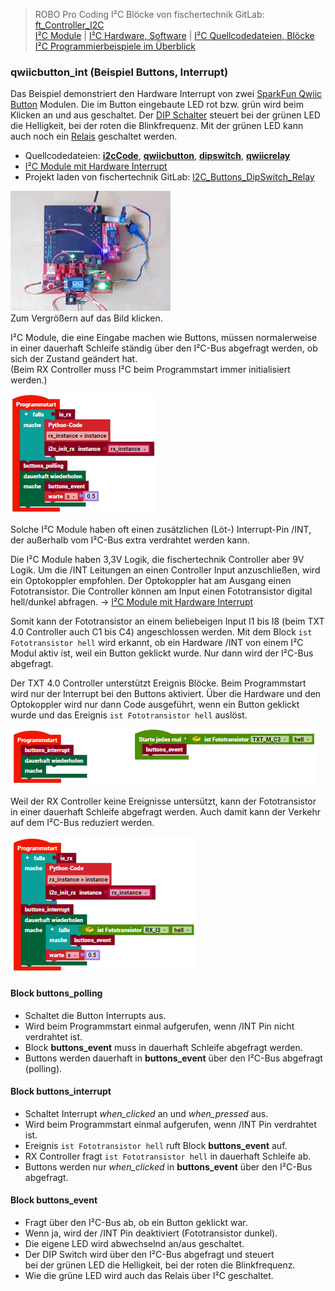 
> ROBO Pro Coding I²C Blöcke von fischertechnik GitLab: [ft_Controller_I2C](https://git.fischertechnik-cloud.com/i2c/ft_Controller_I2C)\
> [I²C Module](https://elssner.github.io/ft-Controller-I2C/#tabelle-1) |
[I²C Hardware, Software](https://elssner.github.io/ft-Controller-I2C/#ic) |
[I²C Quellcodedateien, Blöcke](https://elssner.github.io/ft-Controller-I2C/#beschreibung-der-quellcodedateien-alphabetisch-geordnet)\
[I²C Programmierbeispiele im Überblick](../examples)


### qwiicbutton_int (Beispiel Buttons, Interrupt)

Das Beispiel demonstriert den Hardware Interrupt von zwei [SparkFun Qwiic Button](https://www.sparkfun.com/products/16842) Modulen. Die im Button eingebaute LED rot bzw. grün wird beim Klicken an und aus geschaltet. 
Der [DIP Schalter](https://wiki.seeedstudio.com/Grove-6-Position_DIP_Switch) steuert bei der grünen LED die Helligkeit, bei der roten die Blinkfrequenz. Mit der grünen LED kann auch noch ein [Relais](https://www.sparkfun.com/products/15093) geschaltet werden.

* Quellcodedateien: **[i2cCode](../#i2ccodepy)**, **[qwiicbutton](../#qwiicbuttonpy)**, **[dipswitch](../#dipswitchpy)**, **[qwiicrelay](../#qwiicrelaypy)**
* [I²C Module mit Hardware Interrupt](../#ic-module-mit-hardware-interrupt)
* Projekt laden von fischertechnik GitLab: [I2C_Buttons_DipSwitch_Relay](https://git.fischertechnik-cloud.com/i2c/I2C_Buttons_DipSwitch_Relay)

[![](DSC00423_256.JPG)](DSC00423.JPG)\
Zum Vergrößern auf das Bild klicken.

I²C Module, die eine Eingabe machen wie Buttons, müssen normalerweise in einer dauerhaft Schleife ständig über den I²C-Bus abgefragt werden, ob sich der Zustand geändert hat.\
(Beim RX Controller muss I²C beim Programmstart immer initialisiert werden.)

![](dauerhaft_button_polling.png)

Solche I²C Module haben oft einen zusätzlichen (Löt-) Interrupt-Pin /INT, der außerhalb vom I²C-Bus extra verdrahtet werden kann.

Die I²C Module haben 3,3V Logik, die fischertechnik Controller aber 9V Logik. Um die /INT Leitungen an einen Controller Input anzuschließen, wird ein Optokoppler empfohlen.
Der Optokoppler hat am Ausgang einen Fototransistor. Die Controller können am Input einen Fototransistor digital hell/dunkel abfragen. → [I²C Module mit Hardware Interrupt](../#ic-module-mit-hardware-interrupt)

Somit kann der Fototransistor an einem beliebeigen Input I1 bis I8 (beim TXT 4.0 Controller auch C1 bis C4) angeschlossen werden. 
Mit dem Block `ist Fototransistor hell` wird erkannt, ob ein Hardware /INT von einem I²C Modul aktiv ist, weil ein Button geklickt wurde. 
Nur dann wird der I²C-Bus abgefragt.

Der TXT 4.0 Controller unterstützt Ereignis Blöcke. Beim Programmstart wird nur der Interrupt bei den Buttons aktiviert. 
Über die Hardware und den Optokoppler wird nur dann Code ausgeführt, wenn ein Button geklickt wurde und das Ereignis `ist Fototransistor hell` auslöst.

![](txt40_button_event.png)

Weil der RX Controller keine Ereignisse untersützt, kann der Fototransistor in einer dauerhaft Schleife abgefragt werden. 
Auch damit kann der Verkehr auf dem I²C-Bus reduziert werden.

![](rx_button_event.png)

#### Block **buttons_polling**
* Schaltet die Button Interrupts aus.
* Wird beim Programmstart einmal aufgerufen, wenn /INT Pin nicht verdrahtet ist.
* Block **buttons_event** muss in dauerhaft Schleife abgefragt werden.
* Buttons werden dauerhaft in **buttons_event** über den I²C-Bus abgefragt (polling).

#### Block **buttons_interrupt**
* Schaltet Interrupt *when_clicked* an und *when_pressed* aus.
* Wird beim Programmstart einmal aufgerufen, wenn /INT Pin verdrahtet ist.
* Ereignis `ist Fototransistor hell` ruft Block **buttons_event** auf.
* RX Controller fragt `ist Fototransistor hell` in dauerhaft Schleife ab.
* Buttons werden nur *when_clicked* in **buttons_event** über den I²C-Bus abgefragt.

#### Block **buttons_event**
* Fragt über den I²C-Bus ab, ob ein Button geklickt war.
* Wenn ja, wird der /INT Pin deaktiviert (Fototransistor dunkel).
* Die eigene LED wird abwechselnd an/aus geschaltet.
* Der DIP Switch wird über den I²C-Bus  abgefragt und steuert\
bei der grünen LED die Helligkeit, bei der roten die Blinkfrequenz.
* Wie die grüne LED wird auch das Relais über I²C geschaltet.
